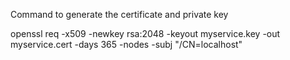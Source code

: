 Command to generate the certificate and private key

openssl req -x509 -newkey rsa:2048 -keyout myservice.key -out myservice.cert -days 365 -nodes -subj "/CN=localhost"
